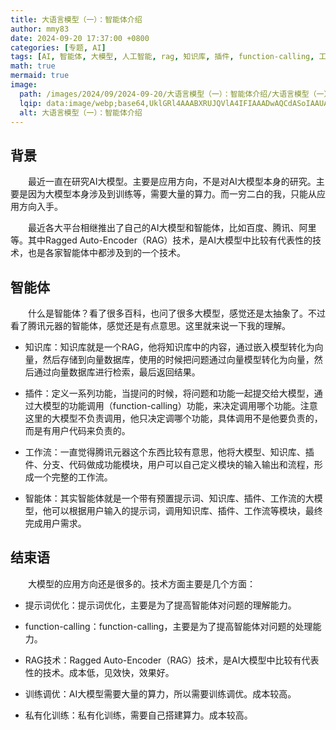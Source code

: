 ```yaml
---
title: 大语言模型（一）：智能体介绍
author: mmy83
date: 2024-09-20 17:37:00 +0800
categories: [专题, AI]
tags: [AI, 智能体, 大模型, 人工智能, rag, 知识库, 插件, function-calling, 工作流]
math: true
mermaid: true
image:
  path: /images/2024/09/2024-09-20/大语言模型（一）：智能体介绍/大语言模型（一）：智能体介绍-00.png
  lqip: data:image/webp;base64,UklGRl4AAABXRUJQVlA4IFIAAADwAQCdASoIAAUAAUAmJZACdDrAARbomYAA/ubYUhhQpCZLIXZ7V/6gPwK8KC9yNTwf6lhwwVQwjkEFfrY7cTH302dI1W82GFIqo90LuoHEQAAA
  alt: 大语言模型（一）：智能体介绍
---
```


## 背景

&emsp;&emsp;最近一直在研究AI大模型。主要是应用方向，不是对AI大模型本身的研究。主要是因为大模型本身涉及到训练等，需要大量的算力。而一穷二白的我，只能从应用方向入手。

&emsp;&emsp;最近各大平台相继推出了自己的AI大模型和智能体，比如百度、腾讯、阿里等。其中Ragged Auto-Encoder（RAG）技术，是AI大模型中比较有代表性的技术，也是各家智能体中都涉及到的一个技术。

## 智能体

&emsp;&emsp;什么是智能体？看了很多百科，也问了很多大模型，感觉还是太抽象了。不过看了腾讯元器的智能体，感觉还是有点意思。这里就来说一下我的理解。

- 知识库：知识库就是一个RAG，他将知识库中的内容，通过嵌入模型转化为向量，然后存储到向量数据库，使用的时候把问题通过向量模型转化为向量，然后通过向量数据库进行检索，最后返回结果。

- 插件：定义一系列功能，当提问的时候，将问题和功能一起提交给大模型，通过大模型的功能调用（function-calling）功能，来决定调用哪个功能。注意这里的大模型不负责调用，他只决定调哪个功能，具体调用不是他要负责的，而是有用户代码来负责的。

- 工作流：一直觉得腾讯元器这个东西比较有意思，他将大模型、知识库、插件、分支、代码做成功能模块，用户可以自己定义模块的输入输出和流程，形成一个完整的工作流。

- 智能体：其实智能体就是一个带有预置提示词、知识库、插件、工作流的大模型，他可以根据用户输入的提示词，调用知识库、插件、工作流等模块，最终完成用户需求。

## 结束语

&emsp;&emsp;大模型的应用方向还是很多的。技术方面主要是几个方面：

- 提示词优化：提示词优化，主要是为了提高智能体对问题的理解能力。

- function-calling：function-calling，主要是为了提高智能体对问题的处理能力。

- RAG技术：Ragged Auto-Encoder（RAG）技术，是AI大模型中比较有代表性的技术。成本低，见效快，效果好。

- 训练调优：AI大模型需要大量的算力，所以需要训练调优。成本较高。

- 私有化训练：私有化训练，需要自己搭建算力。成本较高。
